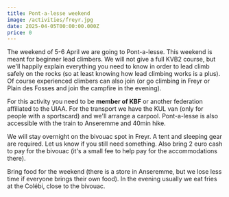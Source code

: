 ```yaml
---
title: Pont-a-lesse weekend
image: /activities/freyr.jpg
date: 2025-04-05T00:00:00.000Z
price: 0
---
```


The weekend of 5-6 April we are going to Pont-a-lesse. This weekend is meant for beginner lead climbers. We will not give a full KVB2 course, but we'll happily explain everything you need to know in order to lead climb safely on the rocks (so at least knowing how lead climbing works is a plus). Of course experienced climbers can also join (or go climbing in Freyr or Plain des Fosses and join the campfire in the evening).

For this activity you need to be **member of KBF** or another federation affiliated to the UIAA. For the transport we have the KUL van (only for people with a sportscard) and we'll arrange a carpool. Pont-a-lesse is also accessible with the train to Anseremme and 40min hike.

We will stay overnight on the bivouac spot in Freyr. A tent and sleeping gear are required. Let us know if you still need something. Also bring 2 euro cash to pay for the bivouac (it's a small fee to help pay for the accommodations there).

Bring food for the weekend (there is a store in Anseremme, but we lose less time if everyone brings their own food). In the evening usually we eat fries at the Colébi, close to the bivouac.
